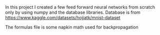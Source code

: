 In this project I created a few feed forward neural networks from scratch only by using numpy and the database libraries.
Database is from https://www.kaggle.com/datasets/hojjatk/mnist-dataset

The formulas file is some napkin math used for backpropagation